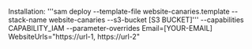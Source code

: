 Installation: '''sam deploy --template-file website-canaries.template --stack-name website-canaries --s3-bucket [S3 BUCKET]''' --capabilities CAPABILITY_IAM --parameter-overrides Email=[YOUR-EMAIL] WebsiteUrls="https://url-1, https://url-2"